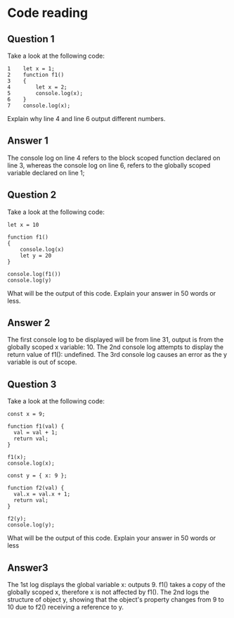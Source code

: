 # Code reading

## Question 1

Take a look at the following code:

```
1    let x = 1;
2    function f1() 
3    {
4        let x = 2;
5        console.log(x);
6    }
7    console.log(x);
```

Explain why line 4 and line 6 output different numbers.

## Answer 1

The console log on line 4 refers to the block scoped function declared on line 3, whereas the console log on line 6, refers to the globally scoped variable declared on line 1;

## Question 2

Take a look at the following code:

```
let x = 10

function f1()
{
    console.log(x)
    let y = 20
}

console.log(f1())
console.log(y)
```

What will be the output of this code. Explain your answer in 50 words or less.
## Answer 2

The first console log to be displayed will be from line 31, output is from the globally scoped x variable: 10. The 2nd console log attempts to display the return value of f1(): undefined. The 3rd console log causes an error as the y variable is out of scope.

## Question 3

Take a look at the following code:

```
const x = 9;

function f1(val) {
  val = val + 1;
  return val;
}

f1(x);
console.log(x);

const y = { x: 9 };

function f2(val) {
  val.x = val.x + 1;
  return val;
}

f2(y);
console.log(y);
```

What will be the output of this code. Explain your answer in 50 words or less

## Answer3

The 1st  log displays the global variable x: outputs 9. f1() takes a copy of the globally scoped x, therefore x is not affected by f1(). The 2nd logs the structure of object y,  showing that the object's property changes from 9 to 10 due to f2() receiving a reference to y.
